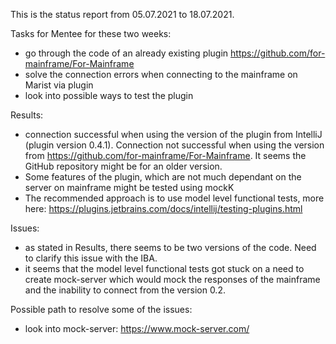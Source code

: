 
This is the status report from 05.07.2021 to 18.07.2021.

Tasks for Mentee for these two weeks:
  - go through the code of an already existing plugin https://github.com/for-mainframe/For-Mainframe
  - solve the connection errors when connecting to the mainframe on Marist via plugin
  - look into possible ways to test the plugin

Results:
  - connection successful when using the version of the plugin from IntelliJ (plugin version 0.4.1). Connection not successful when using the version from 
    https://github.com/for-mainframe/For-Mainframe. It seems the GitHub repository might be for an older version.
  - Some features of the plugin, which are not much dependant on the server on mainframe might be tested using mockK
  - The recommended approach is to use model level functional tests, more here: https://plugins.jetbrains.com/docs/intellij/testing-plugins.html

Issues:
  - as stated in Results, there seems to be two versions of the code. Need to clarify this issue with the IBA.
  - it seems that the model level functional tests got stuck on a need to create mock-server which would mock the responses of the mainframe and the inability to
    connect from the version 0.2.
    
Possible path to resolve some of the issues:
  - look into mock-server: https://www.mock-server.com/

